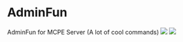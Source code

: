 # AdminFun
AdminFun for MCPE Server (A lot of cool commands)
[![](https://poggit.pmmp.io/shield.api/AdminFun)](https://poggit.pmmp.io/p/AdminFun)
<a href="https://poggit.pmmp.io/p/AdminFun"><img src="https://poggit.pmmp.io/shield.api/AdminFun"></a>
